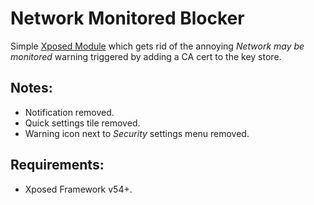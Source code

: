 Network Monitored Blocker
=========================

Simple [Xposed Module](http://repo.xposed.info/module/it.skarafaz.xposed.nwmonblocker) which gets rid of the annoying *Network may be monitored* warning 
triggered by adding a CA cert to the key store.

## Notes:
* Notification removed.
* Quick settings tile removed.
* Warning icon next to *Security* settings menu removed.

## Requirements:
* Xposed Framework v54+.
